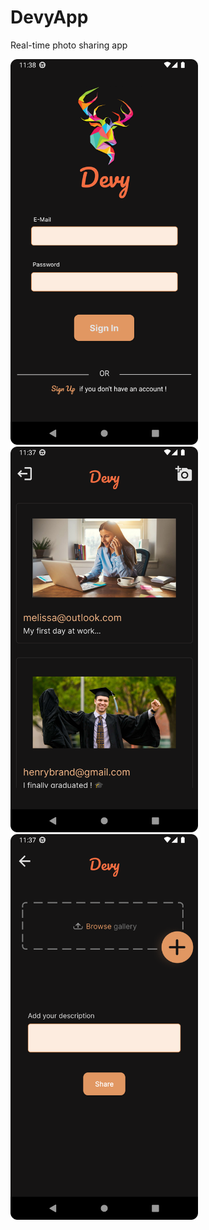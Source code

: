 # DevyApp
Real-time photo sharing app

<p float="left">
  <img src="/sc_shot_1.png" width="300" />
  <img src="/sc_shot_2.png" width="300" /> 
  <img src="/sc_shot_3.png" width="300" />

</p>
